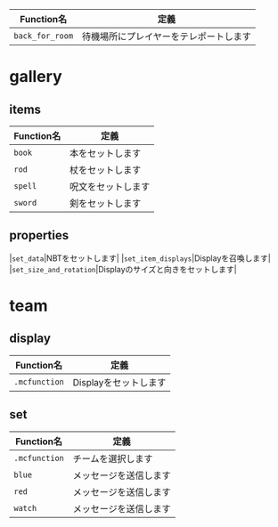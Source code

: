 |Function名|定義|
|----|----|
|`back_for_room`|待機場所にプレイヤーをテレポートします|

# gallery
## items
|Function名|定義|
|----|----|
|`book`|本をセットします|
|`rod`|杖をセットします|
|`spell`|呪文をセットします|
|`sword`|剣をセットします|

## properties
|`set_data`|NBTをセットします|
|`set_item_displays`|Displayを召喚します|
|`set_size_and_rotation`|Displayのサイズと向きをセットします|

# team
## display
|Function名|定義|
|----|----|
|`.mcfunction`|Displayをセットします|
## set
|Function名|定義|
|----|----|
|`.mcfunction`|チームを選択します|
|`blue`|メッセージを送信します|
|`red`|メッセージを送信します|
|`watch`|メッセージを送信します|